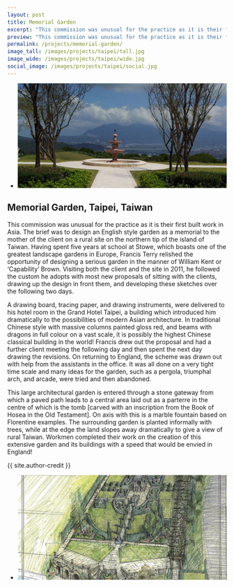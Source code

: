 ```yaml
---
layout: post
title: Memorial Garden
excerpt: "This commission was unusual for the practice as it is their first built work in Asia. The brief was to design an English style garden as a memorial to the mother of the client."
preview: "This commission was unusual for the practice as it is their first built work in Asia. The brief was to design an English style garden as a memorial to the mother of the client."
permalink: /projects/memorial-garden/
image_tall: /images/projects/taipei/tall.jpg
image_wide: /images/projects/taipei/wide.jpg
social_image: /images/projects/taipei/social.jpg
---
```


<ul class="list">
	<li class="full">
		<a class="fancybox" rel="group" href="/images/projects/taipei/01.jpg">
			<img src="/images/projects/taipei/thumbs/01.jpg" alt="{{ page.title }}" />
		</a>
	</li>
</ul>

<h2>Memorial Garden, Taipei, Taiwan</h2>
<p>
	This commission was unusual for the practice as it is their first built work in Asia. The brief was to design an English style garden as a memorial to the mother of the client on a rural site on the northern tip of the island of Taiwan. Having spent five years at school at Stowe, which boasts one of the greatest landscape gardens in Europe, Francis Terry relished the opportunity of designing a serious garden in the manner of William Kent or ‘Capability’ Brown. Visiting both the client and the site in 2011, he followed the custom he adopts with most new proposals of sitting with the clients, drawing up the design in front them, and developing these sketches over the following two days.
</p><p>
	A drawing board, tracing paper, and drawing instruments, were delivered to his hotel room in the Grand Hotel Taipei, a building which introduced him dramatically to the possibilities of modern Asian architecture. In traditional Chinese style with massive columns painted gloss red, and beams with dragons in full colour on a vast scale, it is possibly the highest Chinese classical building in the world! Francis drew out the proposal and had a further client meeting the following day and then spent the next day drawing the revisions. On returning to England, the scheme was drawn out with help from the assistants in the office. It was all done on a very tight time scale and many ideas for the garden, such as a pergola, triumphal arch, and arcade, were tried and then abandoned.
</p><p>
	This large architectural garden is entered through a stone gateway from which a paved path leads to a central area laid out as a parterre in the centre of which is  the tomb [carved with an inscription from the Book of Hosea in the Old Testament]. On axis with this is a marble fountain based on Florentine examples. The surrounding garden is planted informally with trees, while at the edge the land slopes away dramatically to give a view of rural Taiwan. Workmen completed their work on the creation of this extensive garden and its buildings with a speed that would be envied in England!
</p>
{{ site.author-credit }}

<ul class="list">
	<li class="full">
		<a class="fancybox" rel="group" href="/images/projects/taipei/02.jpg">
			<img src="/images/projects/taipei/thumbs/02.jpg" alt="{{ page.title }}" />
		</a>
	</li>
</ul>